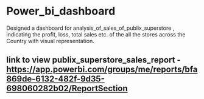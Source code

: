 # Power_bi_dashboard
Designed a dashboard for analysis_of_sales_of_publix_superstore , indicating the profit, loss, total sales etc. of the all the stores across the Country with visual representation.
## link to view publix_superstore_sales_report -https://app.powerbi.com/groups/me/reports/bfa869de-6132-482f-9d35-698060282b02/ReportSection
